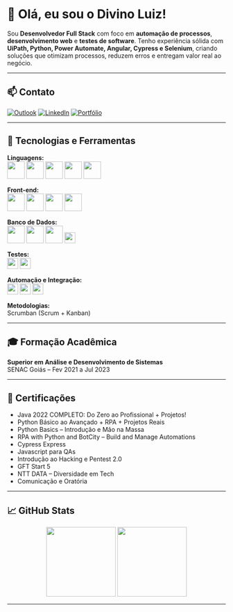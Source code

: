 # 👋 Olá, eu sou o Divino Luiz!

Sou **Desenvolvedor Full Stack** com foco em **automação de processos**, **desenvolvimento web** e **testes de software**. Tenho experiência sólida com **UiPath, Python, Power Automate, Angular, Cypress e Selenium**, criando soluções que otimizam processos, reduzem erros e entregam valor real ao negócio.

---

## 📫 Contato

[![Outlook](https://img.shields.io/badge/Email-Outlook-0078D4?style=for-the-badge&logo=microsoft-outlook&logoColor=white)](mailto:divinoluizdev@outlook.com)
[![LinkedIn](https://img.shields.io/badge/LinkedIn-0077B5?style=for-the-badge&logo=linkedin&logoColor=white)](https://www.linkedin.com/in/divino-luiz/)
[![Portfólio](https://img.shields.io/badge/Portfólio-000000?style=for-the-badge&logo=firefox&logoColor=FF7139)](https://divinoluiz.netlify.app/)

---

## 🧠 Tecnologias e Ferramentas

**Linguagens:**  
<img src="https://cdn.jsdelivr.net/gh/devicons/devicon/icons/java/java-original.svg" height="40px"/>
<img src="https://cdn.jsdelivr.net/gh/devicons/devicon/icons/python/python-original.svg" height="40px"/>
<img src="https://cdn.jsdelivr.net/gh/devicons/devicon/icons/javascript/javascript-plain.svg" height="40px"/>
<img src="https://cdn.jsdelivr.net/gh/devicons/devicon/icons/typescript/typescript-original.svg" height="40px"/>
<img src="https://cdn.jsdelivr.net/gh/devicons/devicon/icons/nodejs/nodejs-original.svg" height="40px"/>

**Front-end:**  
<img src="https://cdn.jsdelivr.net/gh/devicons/devicon/icons/angularjs/angularjs-original.svg" height="40px"/>
<img src="https://cdn.jsdelivr.net/gh/devicons/devicon/icons/html5/html5-original.svg" height="40px"/>
<img src="https://cdn.jsdelivr.net/gh/devicons/devicon/icons/css3/css3-original.svg" height="40px"/>
<img src="https://cdn.jsdelivr.net/gh/devicons/devicon/icons/bootstrap/bootstrap-original.svg" height="40px"/>

**Banco de Dados:**  
<img src="https://cdn.jsdelivr.net/gh/devicons/devicon/icons/postgresql/postgresql-original.svg" height="40px"/>
<img src="https://cdn.jsdelivr.net/gh/devicons/devicon/icons/mysql/mysql-original.svg" height="40px"/>
<img src="https://cdn.jsdelivr.net/gh/devicons/devicon/icons/sqlite/sqlite-original.svg" height="40px"/>
<img src="https://img.shields.io/badge/H2-Database-blue?style=flat-square" height="25px"/>

**Testes:**  
<img src="https://img.shields.io/badge/Cypress-17202C?style=flat-square&logo=cypress&logoColor=white" height="25px"/>
<img src="https://img.shields.io/badge/Selenium-43B02A?style=flat-square&logo=selenium&logoColor=white" height="25px"/>

**Automação e Integração:**  
<img src="https://img.shields.io/badge/UiPath-0052CC?style=flat-square&logo=uipath&logoColor=white" height="25px"/>
<img src="https://img.shields.io/badge/Power%20Automate-0078D4?style=flat-square&logo=power-automate&logoColor=white" height="25px"/>
<img src="https://img.shields.io/badge/BotCity-black?style=flat-square" height="25px"/>

**Metodologias:**  
Scrumban (Scrum + Kanban)

---

## 🎓 Formação Acadêmica

**Superior em Análise e Desenvolvimento de Sistemas**  
SENAC Goiás – Fev 2021 a Jul 2023

---

## 📜 Certificações

- Java 2022 COMPLETO: Do Zero ao Profissional + Projetos!  
- Python Básico ao Avançado + RPA + Projetos Reais  
- Python Basics – Introdução e Mão na Massa  
- RPA with Python and BotCity – Build and Manage Automations  
- Cypress Express  
- Javascript para QAs  
- Introdução ao Hacking e Pentest 2.0  
- GFT Start 5  
- NTT DATA – Diversidade em Tech  
- Comunicação e Oratória

---

## 📈 GitHub Stats

<div align="center">
  <img height="160em" src="https://github-readme-stats.vercel.app/api?username=DivinoLuizdev&show_icons=true&theme=dark" />
  <img height="160em" src="https://github-readme-stats.vercel.app/api/top-langs/?username=DivinoLuizdev&layout=compact&langs_count=8&theme=dark" />
</div>

---
